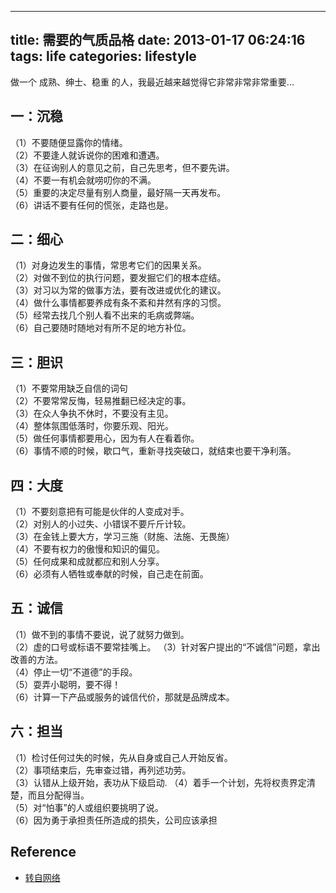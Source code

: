 
---
title: 需要的气质品格
date: 2013-01-17 06:24:16
tags: life
categories: lifestyle
---

做一个 成熟、绅士、稳重 的人，我最近越来越觉得它非常非常非常重要...

<!--more-->

## 一：沉稳

（1）不要随便显露你的情绪。  
（2）不要逢人就诉说你的困难和遭遇。  
（3）在征询别人的意见之前，自己先思考，但不要先讲。  
（4）不要一有机会就唠叨你的不满。  
（5）重要的决定尽量有别人商量，最好隔一天再发布。  
（6）讲话不要有任何的慌张，走路也是。  

## 二：细心

（1）对身边发生的事情，常思考它们的因果关系。  
（2）对做不到位的执行问题，要发掘它们的根本症结。  
（3）对习以为常的做事方法，要有改进或优化的建议。  
（4）做什么事情都要养成有条不紊和井然有序的习惯。   
（5）经常去找几个别人看不出来的毛病或弊端。  
（6）自己要随时随地对有所不足的地方补位。   

## 三：胆识

（1）不要常用缺乏自信的词句   
（2）不要常常反悔，轻易推翻已经决定的事。  
（3）在众人争执不休时，不要没有主见。  
（4）整体氛围低落时，你要乐观、阳光。  
（5）做任何事情都要用心，因为有人在看着你。  
（6）事情不顺的时候，歇口气，重新寻找突破口，就结束也要干净利落。   

## 四：大度

（1）不要刻意把有可能是伙伴的人变成对手。  
（2）对别人的小过失、小错误不要斤斤计较。   
（3）在金钱上要大方，学习三施（财施、法施、无畏施）   
（4）不要有权力的傲慢和知识的偏见。    
（5）任何成果和成就都应和别人分享。   
（6）必须有人牺牲或奉献的时候，自己走在前面。  

## 五：诚信

（1）做不到的事情不要说，说了就努力做到。   
（2）虚的口号或标语不要常挂嘴上。
（3）针对客户提出的“不诚信”问题，拿出改善的方法。  
（4）停止一切“不道德”的手段。  
（5）耍弄小聪明，要不得！   
（6）计算一下产品或服务的诚信代价，那就是品牌成本。   

## 六：担当

（1）检讨任何过失的时候，先从自身或自己人开始反省。   
（2）事项结束后，先审查过错，再列述功劳。  
（3）认错从上级开始，表功从下级启动. 
（4）着手一个计划，先将权责界定清楚，而且分配得当。  
（5）对“怕事”的人或组织要挑明了说。  
（6）因为勇于承担责任所造成的损失，公司应该承担   

## Reference

- [转自网络][1]

[1]: http://blog.csdn.net/robbyo/article/details/8514334
